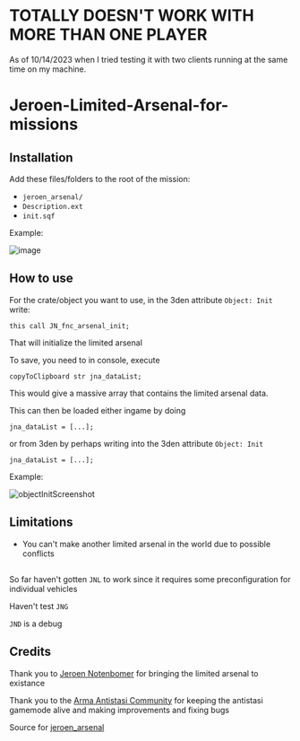 # TOTALLY DOESN'T WORK WITH MORE THAN ONE PLAYER
As of 10/14/2023 when I tried testing it with two clients running at the same time on my machine.
# Jeroen-Limited-Arsenal-for-missions

## Installation

Add these files/folders to the root of the mission:
* `jeroen_arsenal/`
* `Description.ext`
* `init.sqf`

Example:

![image](https://github.com/linkion/Jeroen-Limited-Arsenal-for-missions/assets/42103411/0d3414e7-3ae9-4f0b-9c89-bacde083fa25)

## How to use
For the crate/object you want to use, in the 3den attribute `Object: Init` write: 

`this call JN_fnc_arsenal_init;`

That will initialize the limited arsenal

To save, you need to in console, execute 

`copyToClipboard str jna_dataList;`

This would give a massive array that contains the limited arsenal data.

This can then be loaded either ingame by doing

`jna_dataList = [...];`

or from 3den by perhaps writing into the 3den attribute `Object: Init`

`jna_dataList = [...];`

Example:

![objectInitScreenshot](https://github.com/linkion/Jeroen-Limited-Arsenal-for-missions/assets/42103411/9ca8d0ed-276e-480d-9307-3b31069ecf6c)

## Limitations

* You can't make another limited arsenal in the world due to possible conflicts

## 

So far haven't gotten `JNL` to work since it requires some preconfiguration for individual vehicles

Haven't test `JNG`

`JND` is a debug

## Credits

Thank you to [Jeroen Notenbomer](https://github.com/Jeroen-Notenbomer) for bringing the limited arsenal to existance

Thank you to the [Arma Antistasi Community](https://github.com/official-antistasi-community) for keeping the antistasi gamemode alive and making improvements and fixing bugs

Source for [jeroen_arsenal](https://github.com/official-antistasi-community/A3-Antistasi/tree/master/A3A/addons/jeroen_arsenal)
